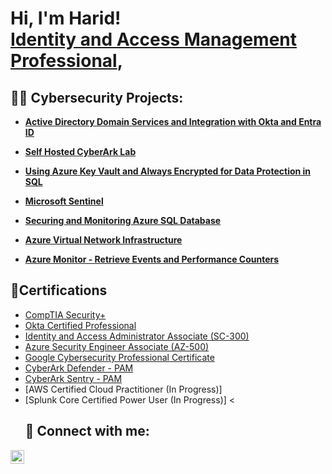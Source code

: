 <h1>Hi, I'm Harid! <br/><a <a href="https://www.linkedin.com/in/harid-akpoghenobor/">Identity and Access Management Professional</a>, 
<h2>👨‍💻 Cybersecurity Projects:</h2>

- <b>[Active Directory Domain Services and Integration with Okta and Entra ID](https://github.com/HaridinIT/Active-Directory-Domain-Services-and-Integration-with-Okta-and-EntraID-Project)</b>
  
- <b>[Self Hosted CyberArk Lab](https://github.com/HaridinIT/Self-Hosted-CyberArk-Lab)</b>

- <b>[Using Azure Key Vault and Always Encrypted for Data Protection in SQL](https://github.com/HaridinIT/Using-Azure-Key-Vault-and-Always-Encrypted-for-Data-Protection-in-SQL)</b>

- <b>[Microsoft Sentinel](https://github.com/HaridinIT/Microsoft-Sentinel)</b>

- <b>[Securing and Monitoring Azure SQL Database](https://github.com/HaridinIT/Securing-and-Monitoring-Azure-SQL-Database)</b>

- <b>[Azure Virtual Network Infrastructure](https://github.com/HaridinIT/Azure-Virtual-Network-Infrastructure)</b>

- <b>[Azure Monitor - Retrieve Events and Performance Counters](https://github.com/HaridinIT/Azure-Monitor---Retrieve-Events-and-Performance-Counters)</b>
 
<h2>📄Certifications </h2>

- [CompTIA Security+](https://www.credly.com/badges/e632e919-9ba3-412a-8206-0d1b69095b38)
- [Okta Certified Professional](https://www.credly.com/badges/36c7cd55-bfed-46fa-b922-e240011d1e57/print)
- [Identity and Access Administrator Associate (SC-300)](https://learn.microsoft.com/api/credentials/share/en-us/Harid-9529/DB2CBAA787AE291F?sharingId=CAB598562DEAC611)
- [Azure Security Engineer Associate (AZ-500)](https://learn.microsoft.com/api/credentials/share/en-us/Harid-9529/694B3439B545FE8F?sharingId=CAB598562DEAC611)
- [Google Cybersecurity Professional Certificate]()
- [CyberArk Defender - PAM](https://training.cyberark.com/share/v1/gamification/assigned_badge/5d70bdf0-d66b-493b-a07e-4531ac822dae/shared?lang=en&t=1735484282703)
- [CyberArk Sentry - PAM](https://training.cyberark.com/share/v1/gamification/assigned_badge/1c0a70b5-ad34-4859-b5d1-9fa5dc780142/shared?lang=en&t=1735484346232)
- [AWS Certified Cloud Practitioner (In Progress)]
- [Splunk Core Certified Power User (In Progress)]
<<h2> 🤳 Connect with me:</h2>
<a href="https://linkedin.com/in/harid-akpoghenobor" target="_blank">
  <img align="left" alt="HaridinIT | LinkedIn" width="22px" src="https://cdn.jsdelivr.net/npm/simple-icons@v3/icons/linkedin.svg" />
</a>




